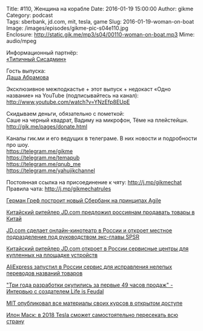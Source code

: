 Title: #110, Женщина на корабле
Date: 2016-01-19 15:00:00
Author: gikme  
Category: podcast  
Tags: sberbank, jd.com, mit, tesla, game
Slug: 2016-01-19-woman-on-boat
Image: /images/episodes/gikme-pic-s04e110.jpg  
Enclosure: http://static.gik.me/mp3/s04/00110-woman-on-boat.mp3
Mime: audio/mpeg


Информационный партнёр:  
[«Типичный Сисадмин»](https://vk.com/sysodmins)

Гость выпуска:  
[Даша Абрамова](https://vk.com/id11622508)

Эксклюзивное межподкастье + этот выпуск + недокаст «Одно название» на YouTube (подписывайтесь на канал):  
<http://www.youtube.com/watch?v=YNzEfp8EUpE>

Скидываем деньги, обязательно с пометкой:  
Саше на черный квадрат, Вадиму на микрофон, Тёме на плейстейшн.  
<http://gik.me/pages/donate.html>

Каналы гик.ми и его ведущих в телеграме. В них новости и подробности про шоу.  
<https://telegram.me/gikme>  
<https://telegram.me/temapub>  
<https://telegram.me/qnub_me>  
<https://telegram.me/yahujikchannel>

Постоянная ссылка на присоединение к чяту: <http://j.mp/gikmechat>  
Правила чата: <http://j.mp/gikmechatrules>

[Герман Греф построит новый Сбербанк на принципах Agile](https://talk.gik.me/posts/9ZaSPDhjuGBdB229Q/german-gref-postroit-novyj-sberbank-na-principah-agile)

[Китайский ритейлер JD.com предложил россиянам продавать товары в Китай](https://talk.gik.me/posts/YzzwHDKiEqGmKnhZ6/kitajskij-ritejler-jd-com-predlozhil-rossiyanam-prodavat)

[JD.com сделает онлайн-кинотеатр в России и откроет местное подразделение под руководством экс-главы SPSR](https://talk.gik.me/posts/wSknftsvnLhz2Em2r/jd-com-sdelaet-onlajn-kinoteatr-v-rossii-i-otkroet-mestnoe)

[Китайский ритейлер JD.com откроет в России сервисные центры для купленных на площадке устройств](https://talk.gik.me/posts/kCb6joQMkCWFskFMa/kitajskij-ritejler-jd-com-otkroet-v-rossii-servisnye-centry)

[AliExpress запустил в России сервис для исправления нелепых переводов названий товаров](https://talk.gik.me/posts/rAL3eDgd5pgTHybeG/aliexpress-zapustil-v-rossii-servis-dlya-ispravleniya)

["Три года разработки окупились за первые 49 часов продаж" - Интервью с создателем Life is Feudal](https://talk.gik.me/posts/8AKypD23LvPxMb7dQ/tri-goda-razrabotki-okupilis-za-pervye-49-chasov-prodazh)

[MIT опубликовал все материалы своих курсов в открытом доступе](https://talk.gik.me/posts/nA9JL59dqPbxziqSR/mit-opublikoval-vse-materialy-svoih-kursov-v-otkrytom)

[Илон Маск: в 2018 Tesla сможет самостоятельно пересекать всю страну](https://talk.gik.me/posts/gAQyEht2bdzg3tRSv/ilon-mask-v-2018-tesla-smozhet-samostoyatelno-peresekat-vsyu)
